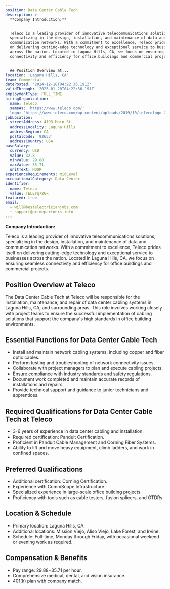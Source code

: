 ```yaml
---
position: Data Center Cable Tech
description: >-
  **Company Introduction:**


  Teleco is a leading provider of innovative telecommunications solutions,
  specializing in the design, installation, and maintenance of data and
  communication networks. With a commitment to excellence, Teleco prides itself
  on delivering cutting-edge technology and exceptional service to businesses
  across the nation. Located in Laguna Hills, CA, we focus on ensuring seamless
  connectivity and efficiency for office buildings and commercial projects.


  ## Position Overview at...
location: 'Laguna Hills, CA'
team: Commercial
datePosted: '2024-12-18T04:22:36.191Z'
validThrough: '2025-01-20T04:22:36.191Z'
employmentType: FULL_TIME
hiringOrganization:
  name: Teleco
  sameAs: 'https://www.teleco.com/'
  logo: 'https://www.teleco.com/wp-content/uploads/2019/10/telecologo-2023.png'
jobLocation:
  streetAddress: 4193 Main St.
  addressLocality: Laguna Hills
  addressRegion: CA
  postalCode: '92653'
  addressCountry: USA
baseSalary:
  currency: USD
  value: 32.8
  minValue: 29.88
  maxValue: 35.71
  unitText: HOUR
experienceRequirements: midLevel
occupationalCategory: Data Center
identifier:
  name: Teleco
  value: TELErq726k
featured: true
email:
  - will@bestelectricianjobs.com
  - support@primepartners.info
---
```




**Company Introduction:**

Teleco is a leading provider of innovative telecommunications solutions, specializing in the design, installation, and maintenance of data and communication networks. With a commitment to excellence, Teleco prides itself on delivering cutting-edge technology and exceptional service to businesses across the nation. Located in Laguna Hills, CA, we focus on ensuring seamless connectivity and efficiency for office buildings and commercial projects.

## Position Overview at Teleco

The Data Center Cable Tech at Teleco will be responsible for the installation, maintenance, and repair of data center cabling systems in Laguna Hills, CA, and surrounding areas. This role involves working closely with project teams to ensure the successful implementation of cabling solutions that support the company's high standards in office building environments.

## Essential Functions for Data Center Cable Tech

- Install and maintain network cabling systems, including copper and fiber optic cables.
- Perform testing and troubleshooting of network connectivity issues.
- Collaborate with project managers to plan and execute cabling projects.
- Ensure compliance with industry standards and safety regulations.
- Document work completed and maintain accurate records of installations and repairs.
- Provide technical support and guidance to junior technicians and apprentices.

## Required Qualifications for Data Center Cable Tech at Teleco

- 3-6 years of experience in data center cabling and installation.
- Required certification: Panduit Certification.
- Proficient in Panduit Cable Management and Corning Fiber Systems.
- Ability to lift and move heavy equipment, climb ladders, and work in confined spaces.

## Preferred Qualifications

- Additional certification: Corning Certification.
- Experience with CommScope Infrastructure.
- Specialized experience in large-scale office building projects.
- Proficiency with tools such as cable testers, fusion splicers, and OTDRs.

## Location & Schedule

- Primary location: Laguna Hills, CA.
- Additional locations: Mission Viejo, Aliso Viejo, Lake Forest, and Irvine.
- Schedule: Full-time, Monday through Friday, with occasional weekend or evening work as required.

## Compensation & Benefits

- Pay range: $29.88-$35.71 per hour.
- Comprehensive medical, dental, and vision insurance.
- 401(k) plan with company match.
